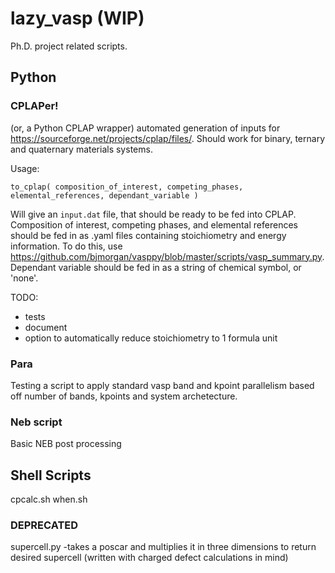 # lazy_vasp (WIP)
Ph.D. project related scripts. 

## Python

### CPLAPer! 

(or, a Python CPLAP wrapper) automated generation of inputs for https://sourceforge.net/projects/cplap/files/. Should work for binary, ternary and quaternary materials systems. 

Usage:

``` to_cplap( composition_of_interest, competing_phases, elemental_references, dependant_variable ) ```

Will give an `input.dat` file, that should be ready to be fed into CPLAP. Composition of interest, competing phases, and elemental references should be fed in as .yaml files containing stoichiometry and energy information. To do this, use https://github.com/bjmorgan/vasppy/blob/master/scripts/vasp_summary.py. Dependant variable should be fed in as a string of chemical symbol, or 'none'. 

TODO:
 - tests
 - document
 - option to automatically reduce stoichiometry to 1 formula unit

### Para

Testing a script to apply standard vasp band and kpoint parallelism based off number of bands, kpoints and system archetecture. 

### Neb script

Basic NEB post processing

## Shell Scripts

cpcalc.sh
when.sh  


### DEPRECATED

supercell.py
 -takes a poscar and multiplies it in three dimensions to return desired supercell (written with charged defect calculations in mind) 
